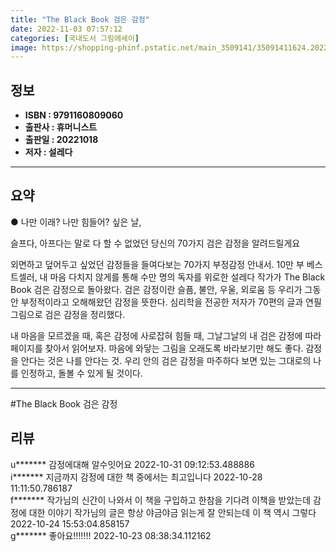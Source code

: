 ```yaml
---
title: "The Black Book 검은 감정"
date: 2022-11-03 07:57:12
categories: [국내도서 그림에세이]
image: https://shopping-phinf.pstatic.net/main_3509141/35091411624.20221019150627.jpg
---
```


## **정보**

- **ISBN : 9791160809060**
- **출판사 : 휴머니스트**
- **출판일 : 20221018**
- **저자 : 설레다**

------



## **요약**



● 나만 이래? 나만 힘들어? 싶은 날,

슬프다, 아프다는 말로 다 할 수 없었던
당신의 70가지 검은 감정을 알려드릴게요

외면하고 덮어두고 싶었던 감정들을 들여다보는 70가지 부정감정 안내서. 10만 부 베스트셀러, 내 마음 다치지 않게를 통해 수만 명의 독자를 위로한 설레다 작가가 The Black Book 검은 감정으로 돌아왔다. 검은 감정이란 슬픔, 불안, 우울, 외로움 등 우리가 그동안 부정적이라고 오해해왔던 감정을 뜻한다. 심리학을 전공한 저자가 70편의 글과 연필그림으로 검은 감정을 정리했다.

내 마음을 모르겠을 때, 혹은 감정에 사로잡혀 힘들 때, 그날그날의 내 검은 감정에 따라 페이지를 찾아서 읽어보자. 마음에 와닿는 그림을 오래도록 바라보기만 해도 좋다. 감정을 안다는 것은 나를 안다는 것. 우리 안의 검은 감정을 마주하다 보면 있는 그대로의 나를 인정하고, 돌볼 수 있게 될 것이다.



------

#The Black Book 검은 감정


## **리뷰** 

  u******* 감정에대해 알수잇어요 2022-10-31 09:12:53.488886 <br/>  i******* 지금까지 감정에 대한 책 중에서는 최고입니다 2022-10-28 11:11:50.786187 <br/>  f******* 작가님의 신간이 나와서 이  책을 구입하고 한참을 기다려 이책을 받았는데 감정에 대한 이야기 작가님의 글은 항상 야금야금  읽는게 잘 안되는데 이 책  역시 그렇다  2022-10-24 15:53:04.858157 <br/>  g******* 좋아요!!!!!!! 2022-10-23 08:38:34.112162 <br/>